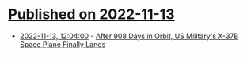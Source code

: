 # [Published on 2022-11-13](index.md)

* [2022-11-13, 12:04:00](https://tech.slashdot.org/story/22/11/13/0251250/after-908-days-in-orbit-us-militarys-x-37b-space-plane-finally-lands?utm_source=rss1.0mainlinkanon&utm_medium=feed) - [After 908 Days in Orbit, US Military's X-37B Space Plane Finally Lands](https://tech.slashdot.org/story/22/11/13/0251250/after-908-days-in-orbit-us-militarys-x-37b-space-plane-finally-lands?utm_source=rss1.0mainlinkanon&utm_medium=feed)
